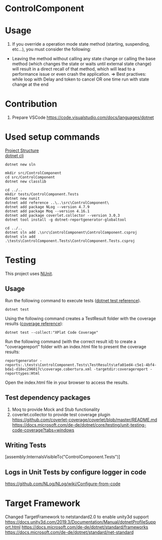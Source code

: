 # ControlComponent

# Usage
1. If you override a operation mode state method (starting, suspending, etc...), you must consider the following:
-   Leaving the method without calling any state change or calling the base method (which changes the state or waits until external state change) will result in a direct recall of that method, which will lead to a performance issue or even crash the application.
=> Best practives: while loop with Delay and token to cancel OR one time run with state change at the end

# Contribution
1. Prepare VSCode https://code.visualstudio.com/docs/languages/dotnet

# Used setup commands
[Project Structure](https://docs.microsoft.com/de-de/dotnet/core/porting/project-structure)  
[dotnet cli](https://docs.microsoft.com/de-de/dotnet/core/tools/dotnet-new)
```
dotnet new sln

mkdir src/ControlComponent
cd src/ControlComponent
dotnet new classlib

cd ../..
mkdir tests/ControlComponent.Tests
dotnet new nunit
dotnet add reference ..\..\src\ControlComponent\
dotnet add package NLog --version 4.7.9
dotnet add package Moq --version 4.16.1
dotnet add package coverlet.collector --version 3.0.3
dotnet tool install -g dotnet-reportgenerator-globaltool

cd ../..
dotnet sln add .\src\ControlComponent\ControlComponent.csproj
dotnet sln add .\tests\ControlComponent.Tests\ControlComponent.Tests.csproj
```

# Testing
This project uses [NUnit](https://nunit.org/).

## Usage
Run the following command to execute tests ([dotnet test reference](https://docs.microsoft.com/de-de/dotnet/core/tools/dotnet-test)).
```
dotnet test
```

Using the following command creates a TestResult folder with the coverage results ([coverage reference](https://docs.microsoft.com/de-de/dotnet/core/testing/unit-testing-code-coverage?tabs=windows#integrate-with-net-test)):  
```
dotnet test --collect:"XPlat Code Coverage"
```

Run the following command (with the correct result id) to create a "coveragereport" folder with an index.html file to present the coverage results:
```
reportgenerator -reports:.\tests\ControlComponent.Tests\TestResults\efa01ed4-c5e1-4bf4-bda1-d18ec296017c\coverage.cobertura.xml -targetdir:coveragereport -reporttypes:Html
```

Open the index.html file in your browser to access the results.

## Test dependency packages
1. Moq to provide Mock and Stub functionality
2. coverlet.collector to provide test coverage plugin
https://github.com/coverlet-coverage/coverlet/blob/master/README.md
https://docs.microsoft.com/de-de/dotnet/core/testing/unit-testing-code-coverage?tabs=windows

## Writing Tests
[assembly:InternalsVisibleTo("ControlComponent.Tests")]

## Logs in Unit Tests by configure logger in code
https://github.com/NLog/NLog/wiki/Configure-from-code

# Target Framework
Changed TargetFramework to netstandard2.0 to enable unity3d support
https://docs.unity3d.com/2019.3/Documentation/Manual/dotnetProfileSupport.html
https://docs.microsoft.com/de-de/dotnet/standard/frameworks
https://docs.microsoft.com/de-de/dotnet/standard/net-standard


